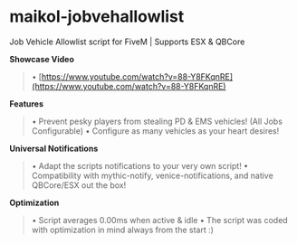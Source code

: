 # maikol-jobvehallowlist
Job Vehicle Allowlist script for FiveM | Supports ESX &amp; QBCore


**Showcase Video**
> • [https://www.youtube.com/watch?v=88-Y8FKqnRE](https://www.youtube.com/watch?v=88-Y8FKqnRE)


**Features**
> • Prevent pesky players from stealing PD & EMS vehicles! (All Jobs Configurable)
> • Configure as many vehicles as your heart desires!

**Universal Notifications**
> • Adapt the scripts notifications to your very own script! 
> • Compatibility with mythic-notify, venice-notifications, and native QBCore/ESX out the box!

**Optimization**
> • Script averages 0.00ms when active & idle
> • The script was coded with optimization in mind always from the start :)





